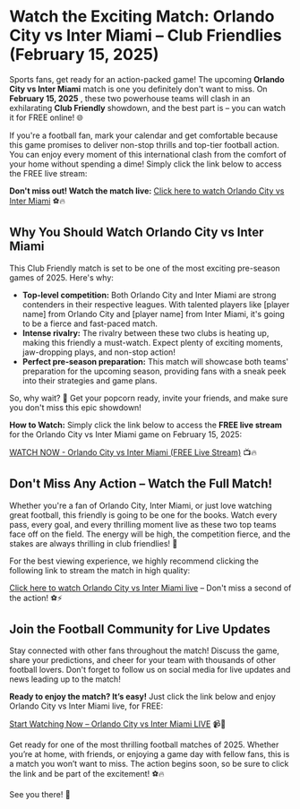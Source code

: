 # Watch the Exciting Match: Orlando City vs Inter Miami – Club Friendlies (February 15, 2025)

Sports fans, get ready for an action-packed game! The upcoming **Orlando City vs Inter Miami** match is one you definitely don't want to miss. On **February 15, 2025** , these two powerhouse teams will clash in an exhilarating **Club Friendly** showdown, and the best part is – you can watch it for FREE online! 🌐

If you're a football fan, mark your calendar and get comfortable because this game promises to deliver non-stop thrills and top-tier football action. You can enjoy every moment of this international clash from the comfort of your home without spending a dime! Simply click the link below to access the FREE live stream:

**Don't miss out! Watch the match live:** [Click here to watch Orlando City vs Inter Miami](https://tinyurl.com/livestreamfreeo?st=Orlando+City+vs+Inter+Miami&si=ghc) ⚽🔥

## Why You Should Watch Orlando City vs Inter Miami

This Club Friendly match is set to be one of the most exciting pre-season games of 2025. Here's why:

- **Top-level competition:** Both Orlando City and Inter Miami are strong contenders in their respective leagues. With talented players like [player name] from Orlando City and [player name] from Inter Miami, it's going to be a fierce and fast-paced match.
- **Intense rivalry:** The rivalry between these two clubs is heating up, making this friendly a must-watch. Expect plenty of exciting moments, jaw-dropping plays, and non-stop action!
- **Perfect pre-season preparation:** This match will showcase both teams' preparation for the upcoming season, providing fans with a sneak peek into their strategies and game plans.

So, why wait? 🎉 Get your popcorn ready, invite your friends, and make sure you don't miss this epic showdown!

**How to Watch:** Simply click the link below to access the **FREE live stream** for the Orlando City vs Inter Miami game on February 15, 2025:

[WATCH NOW - Orlando City vs Inter Miami (FREE Live Stream)](https://tinyurl.com/livestreamfreeo?st=Orlando+City+vs+Inter+Miami&si=ghc) 📺🔥

## Don't Miss Any Action – Watch the Full Match!

Whether you're a fan of Orlando City, Inter Miami, or just love watching great football, this friendly is going to be one for the books. Watch every pass, every goal, and every thrilling moment live as these two top teams face off on the field. The energy will be high, the competition fierce, and the stakes are always thrilling in club friendlies! 🚀

For the best viewing experience, we highly recommend clicking the following link to stream the match in high quality:

[Click here to watch Orlando City vs Inter Miami live](https://tinyurl.com/livestreamfreeo?st=Orlando+City+vs+Inter+Miami&si=ghc) – Don't miss a second of the action! ⚽⚡

## Join the Football Community for Live Updates

Stay connected with other fans throughout the match! Discuss the game, share your predictions, and cheer for your team with thousands of other football lovers. Don't forget to follow us on social media for live updates and news leading up to the match!

**Ready to enjoy the match? It’s easy!** Just click the link below and enjoy Orlando City vs Inter Miami live, for FREE:

[Start Watching Now – Orlando City vs Inter Miami LIVE](https://tinyurl.com/livestreamfreeo?st=Orlando+City+vs+Inter+Miami&si=ghc) 📹👀

Get ready for one of the most thrilling football matches of 2025. Whether you’re at home, with friends, or enjoying a game day with fellow fans, this is a match you won’t want to miss. The action begins soon, so be sure to click the link and be part of the excitement! ⚽🔥

See you there! 🌟
